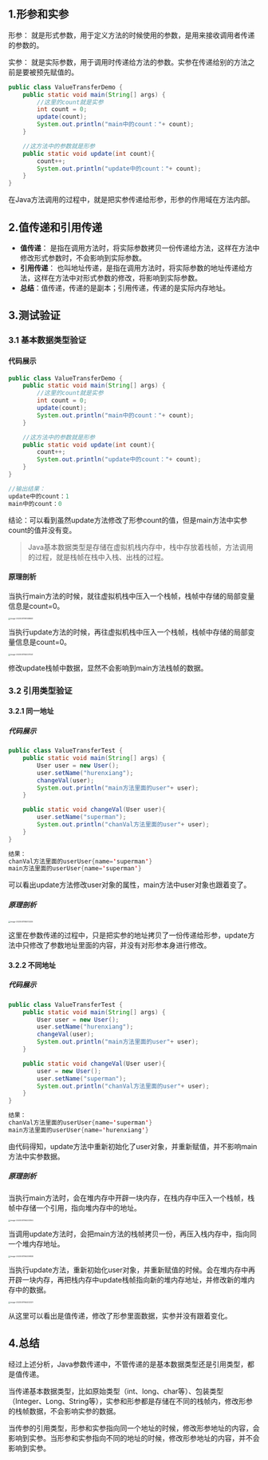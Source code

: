 ## 1.形参和实参

形参： 就是形式参数，用于定义方法的时候使用的参数，是用来接收调用者传递的参数的。

实参： 就是实际参数，用于调用时传递给方法的参数。实参在传递给别的方法之前是要被预先赋值的。

```java
public class ValueTransferDemo {
    public static void main(String[] args) {
        //这里的count就是实参
        int count = 0;
        update(count);
        System.out.println("main中的count："+ count);
    }

    //这方法中的参数就是形参
    public static void update(int count){
        count++;
        System.out.println("update中的count："+ count);
    }
}
```

在Java方法调用的过程中，就是把实参传递给形参，形参的作用域在方法内部。

## 2.值传递和引用传递

* **值传递**： 是指在调用方法时，将实际参数拷贝一份传递给方法，这样在方法中修改形式参数时，不会影响到实际参数。
* **引用传递**： 也叫地址传递，是指在调用方法时，将实际参数的地址传递给方法，这样在方法中对形式参数的修改，将影响到实际参数。
* **总结**：值传递，传递的是副本；引用传递，传递的是实际内存地址。

## 3.测试验证

### 3.1 基本数据类型验证

#### 代码展示

```java
public class ValueTransferDemo {
    public static void main(String[] args) {
        //这里的count就是实参
        int count = 0;
        update(count);
        System.out.println("main中的count："+ count);
    }

    //这方法中的参数就是形参
    public static void update(int count){
        count++;
        System.out.println("update中的count："+ count);
    }
}

//输出结果：
update中的count：1
main中的count：0
```

结论：可以看到虽然update方法修改了形参count的值，但是main方法中实参count的值并没有变。

> Java基本数据类型是存储在虚拟机栈内存中，栈中存放着栈帧，方法调用的过程，就是栈帧在栈中入栈、出栈的过程。

#### 原理剖析

当执行main方法的时候，就往虚拟机栈中压入一个栈帧，栈帧中存储的局部变量信息是count=0。

<img src="pic/image-20230411161938963.png" alt="image-20230411161938963" style="zoom: 25%;" />

当执行update方法的时候，再往虚拟机栈中压入一个栈帧，栈帧中存储的局部变量信息是count=0。

<img src="pic/image-20230411162037541.png" alt="image-20230411162037541" style="zoom:25%;" />

修改update栈帧中数据，显然不会影响到main方法栈帧的数据。

### 3.2 引用类型验证

#### 3.2.1 同一地址

##### 代码展示

```java
public class ValueTransferTest {
    public static void main(String[] args) {
        User user = new User();
        user.setName("hurenxiang");
        changeVal(user);
        System.out.println("main方法里面的user"+ user);
    }

    public static void changeVal(User user){
        user.setName("superman");
        System.out.println("chanVal方法里面的user"+ user);
    }
}

结果：
chanVal方法里面的userUser{name='superman'}
main方法里面的userUser{name='superman'}
```

可以看出update方法修改user对象的属性，main方法中user对象也跟着变了。

##### 原理剖析

<img src="pic/image-20230411165012325.png" alt="image-20230411165012325" style="zoom:25%;" />

这里在参数传递的过程中，只是把实参的地址拷贝了一份传递给形参，update方法中只修改了参数地址里面的内容，并没有对形参本身进行修改。

#### 3.2.2 不同地址

##### 代码展示

```java
public class ValueTransferTest {
    public static void main(String[] args) {
        User user = new User();
        user.setName("hurenxiang");
        changeVal(user);
        System.out.println("main方法里面的user"+ user);
    }

    public static void changeVal(User user){
        user = new User();
        user.setName("superman");
        System.out.println("chanVal方法里面的user"+ user);
    }
}

结果：
chanVal方法里面的userUser{name='superman'}
main方法里面的userUser{name='hurenxiang'}
```

由代码得知，update方法中重新初始化了user对象，并重新赋值，并不影响main方法中实参数据。

##### 原理剖析

当执行main方法时，会在堆内存中开辟一块内存，在栈内存中压入一个栈帧，栈帧中存储一个引用，指向堆内存中的地址。

<img src="pic/image-20230411164230164.png" alt="image-20230411164230164" style="zoom:25%;" />

当调用update方法时，会把main方法的栈帧拷贝一份，再压入栈内存中，指向同一个堆内存地址。

<img src="pic/image-20230411164339830.png" alt="image-20230411164339830" style="zoom:25%;" />

当执行update方法，重新初始化user对象，并重新赋值的时候。会在堆内存中再开辟一块内存，再把栈内存中update栈帧指向新的堆内存地址，并修改新的堆内存中的数据。

<img src="pic/image-20230411164432331.png" alt="image-20230411164432331" style="zoom:25%;" />

从这里可以看出是值传递，修改了形参里面数据，实参并没有跟着变化。

## 4.总结

经过上述分析，Java参数传递中，不管传递的是基本数据类型还是引用类型，都是值传递。

当传递基本数据类型，比如原始类型（int、long、char等）、包装类型（Integer、Long、String等），实参和形参都是存储在不同的栈帧内，修改形参的栈帧数据，不会影响实参的数据。

当传参的引用类型，形参和实参指向同一个地址的时候，修改形参地址的内容，会影响到实参。当形参和实参指向不同的地址的时候，修改形参地址的内容，并不会影响到实参。